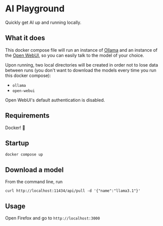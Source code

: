 # AI Playground

Quickly get AI up and running locally.

## What it does

This docker compose file will run an instance of [Ollama](https://ollama.com/) and an instance of the 
[Open WebUI](https://docs.openwebui.com/), so you can easily talk to the model of your choice.

Upon running, two local directories will be created in order not to lose data between runs (you don't
want to download the models every time you run this docker compose):

* `ollama`
* `open-webui`

Open WebUI's default authentication is disabled.

## Requirements

Docker! :rocket:

## Startup

```
docker compose up
```

## Download a model

From the command line, run
```
curl http://localhost:11434/api/pull -d '{"name":"llama3.1"}'
```

## Usage

Open Firefox and go to `http://localhost:3000`
